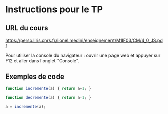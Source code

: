 # Instructions pour le TP

## URL du cours

https://perso.liris.cnrs.fr/lionel.medini/enseignement/M1IF03/CM/4_0_JS.pdf

Pour utiliser la console du navigateur : ouvrir une page web et appuyer sur F12 et aller dans l'onglet "Console".

## Exemples de code

```javascript
function incremente(a) { return a+1; }

function decremente(a) { return a-1; }

a = incremente(a);
```
